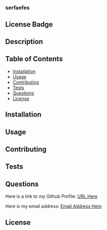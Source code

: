 # <h3>serfaefes</h3> 

## License Badge

## Description

<undefined>

## Table of Contents

- [Installation](#installation)
- [Usage](#usage)
- [Contributing](#contributions)
- [Tests](#tests)
- [Questions](#questions)
- [License](#license)

## Installation<a id="installation"></a>


## Usage<a id="usage"></a>


## Contributing <a id="contributions"></a>


## Tests<a id="tests"></a>


## Questions<a id="questions"></a>

Here is a link to my Github Profile: <a href="#">URL Here</a>

Here is my email address: <a href="mailto:#">Email Address Here</a>

## License
<a id="license"></a>
